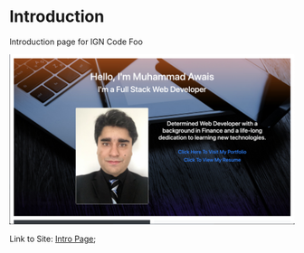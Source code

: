 # Introduction
Introduction page for IGN Code Foo 

![index](images/Screen1.png)

Link to Site: [Intro Page](https://mawais54013.github.io/Introduction/);
